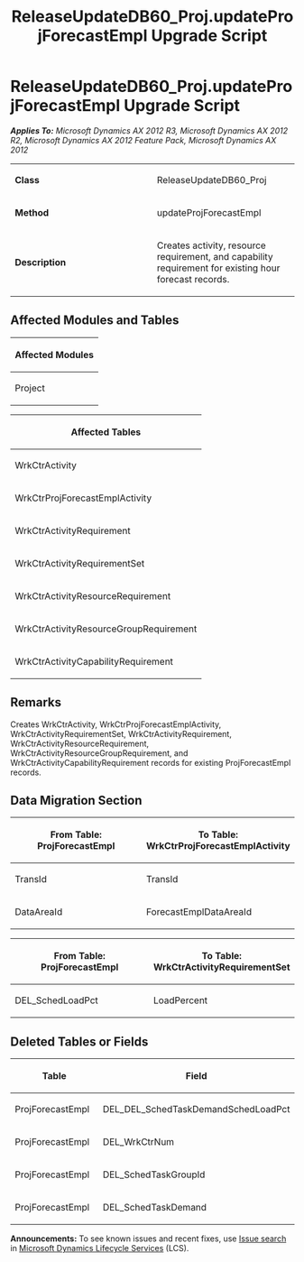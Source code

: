 ﻿---
title: ReleaseUpdateDB60_Proj.updateProjForecastEmpl Upgrade Script
TOCTitle: ReleaseUpdateDB60_Proj.updateProjForecastEmpl Upgrade Script
ms:assetid: 0421c954-97ef-3355-6fe2-dc2a7f36e42f
ms:mtpsurl: https://msdn.microsoft.com/en-us/library/JJ684681(v=AX.60)
ms:contentKeyID: 49706376
ms.date: 05/18/2015
mtps_version: v=AX.60
---

# ReleaseUpdateDB60\_Proj.updateProjForecastEmpl Upgrade Script 


_**Applies To:** Microsoft Dynamics AX 2012 R3, Microsoft Dynamics AX 2012 R2, Microsoft Dynamics AX 2012 Feature Pack, Microsoft Dynamics AX 2012_

<table>
<colgroup>
<col style="width: 50%" />
<col style="width: 50%" />
</colgroup>
<tbody>
<tr class="odd">
<td><p><strong>Class</strong></p></td>
<td><p>ReleaseUpdateDB60_Proj</p></td>
</tr>
<tr class="even">
<td><p><strong>Method</strong></p></td>
<td><p>updateProjForecastEmpl</p></td>
</tr>
<tr class="odd">
<td><p><strong>Description</strong></p></td>
<td><p>Creates activity, resource requirement, and capability requirement for existing hour forecast records.</p></td>
</tr>
</tbody>
</table>


## Affected Modules and Tables

<table>
<colgroup>
<col style="width: 100%" />
</colgroup>
<thead>
<tr class="header">
<th><p>Affected Modules</p></th>
</tr>
</thead>
<tbody>
<tr class="odd">
<td><p>Project</p></td>
</tr>
</tbody>
</table>


<table>
<colgroup>
<col style="width: 100%" />
</colgroup>
<thead>
<tr class="header">
<th><p>Affected Tables</p></th>
</tr>
</thead>
<tbody>
<tr class="odd">
<td><p>WrkCtrActivity</p></td>
</tr>
<tr class="even">
<td><p>WrkCtrProjForecastEmplActivity</p></td>
</tr>
<tr class="odd">
<td><p>WrkCtrActivityRequirement</p></td>
</tr>
<tr class="even">
<td><p>WrkCtrActivityRequirementSet</p></td>
</tr>
<tr class="odd">
<td><p>WrkCtrActivityResourceRequirement</p></td>
</tr>
<tr class="even">
<td><p>WrkCtrActivityResourceGroupRequirement</p></td>
</tr>
<tr class="odd">
<td><p>WrkCtrActivityCapabilityRequirement</p></td>
</tr>
</tbody>
</table>


## Remarks

Creates WrkCtrActivity, WrkCtrProjForecastEmplActivity, WrkCtrActivityRequirementSet, WrkCtrActivityRequirement, WrkCtrActivityResourceRequirement, WrkCtrActivityResourceGroupRequirement, and WrkCtrActivityCapabilityRequirement records for existing ProjForecastEmpl records.

## Data Migration Section

<table>
<colgroup>
<col style="width: 50%" />
<col style="width: 50%" />
</colgroup>
<thead>
<tr class="header">
<th><p>From Table: ProjForecastEmpl</p></th>
<th><p>To Table: WrkCtrProjForecastEmplActivity</p></th>
</tr>
</thead>
<tbody>
<tr class="odd">
<td><p>TransId</p></td>
<td><p>TransId</p></td>
</tr>
<tr class="even">
<td><p>DataAreaId</p></td>
<td><p>ForecastEmplDataAreaId</p></td>
</tr>
</tbody>
</table>


<table>
<colgroup>
<col style="width: 50%" />
<col style="width: 50%" />
</colgroup>
<thead>
<tr class="header">
<th><p>From Table: ProjForecastEmpl</p></th>
<th><p>To Table: WrkCtrActivityRequirementSet</p></th>
</tr>
</thead>
<tbody>
<tr class="odd">
<td><p>DEL_SchedLoadPct</p></td>
<td><p>LoadPercent</p></td>
</tr>
</tbody>
</table>


## Deleted Tables or Fields

<table>
<colgroup>
<col style="width: 50%" />
<col style="width: 50%" />
</colgroup>
<thead>
<tr class="header">
<th><p>Table</p></th>
<th><p>Field</p></th>
</tr>
</thead>
<tbody>
<tr class="odd">
<td><p>ProjForecastEmpl</p></td>
<td><p>DEL_DEL_SchedTaskDemandSchedLoadPct</p></td>
</tr>
<tr class="even">
<td><p>ProjForecastEmpl</p></td>
<td><p>DEL_WrkCtrNum</p></td>
</tr>
<tr class="odd">
<td><p>ProjForecastEmpl</p></td>
<td><p>DEL_SchedTaskGroupId</p></td>
</tr>
<tr class="even">
<td><p>ProjForecastEmpl</p></td>
<td><p>DEL_SchedTaskDemand</p></td>
</tr>
</tbody>
</table>

  
**Announcements:** To see known issues and recent fixes, use [Issue search](http://go.microsoft.com/fwlink/?linkid=389258) in [Microsoft Dynamics Lifecycle Services](http://go.microsoft.com/fwlink/?linkid=306505) (LCS).

